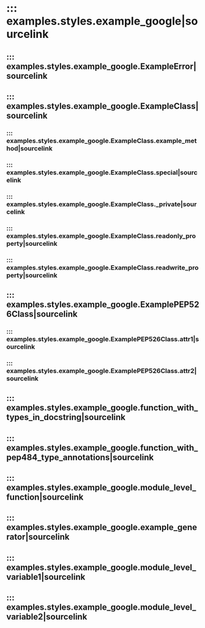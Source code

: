 # ::: examples.styles.example_google|sourcelink

## ::: examples.styles.example_google.ExampleError|sourcelink

## ::: examples.styles.example_google.ExampleClass|sourcelink

### ::: examples.styles.example_google.ExampleClass.example_method|sourcelink

### ::: examples.styles.example_google.ExampleClass.__special__|sourcelink

### ::: examples.styles.example_google.ExampleClass._private|sourcelink

### ::: examples.styles.example_google.ExampleClass.readonly_property|sourcelink

### ::: examples.styles.example_google.ExampleClass.readwrite_property|sourcelink

## ::: examples.styles.example_google.ExamplePEP526Class|sourcelink

### ::: examples.styles.example_google.ExamplePEP526Class.attr1|sourcelink

### ::: examples.styles.example_google.ExamplePEP526Class.attr2|sourcelink

## ::: examples.styles.example_google.function_with_types_in_docstring|sourcelink

## ::: examples.styles.example_google.function_with_pep484_type_annotations|sourcelink

## ::: examples.styles.example_google.module_level_function|sourcelink

## ::: examples.styles.example_google.example_generator|sourcelink

## ::: examples.styles.example_google.module_level_variable1|sourcelink

## ::: examples.styles.example_google.module_level_variable2|sourcelink
